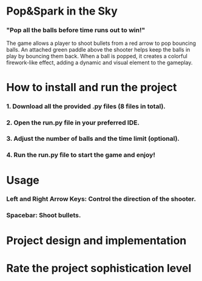 # Pop&Spark in the Sky
### "Pop all the balls before time runs out to win!"
The game allows a player to shoot bullets from a red arrow to pop bouncing balls. An attached green paddle above the shooter helps keep the balls in play by bouncing them back. When a ball is popped, it creates a colorful firework-like effect, adding a dynamic and visual element to the gameplay.

# How to install and run the project
### 1. Download all the provided .py files (8 files in total).
### 2. Open the run.py file in your preferred IDE.
### 3. Adjust the number of balls and the time limit (optional).
### 4. Run the run.py file to start the game and enjoy!

# Usage
### Left and Right Arrow Keys: Control the direction of the shooter.
### Spacebar: Shoot bullets.

# Project design and implementation
# Rate the project sophistication level
